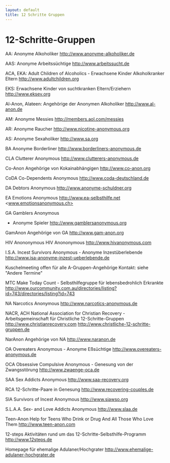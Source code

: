```yaml
---
layout: default
title: 12 Schritte Gruppen
---
```

# 12-Schritte-Gruppen

AA: Anonyme Alkoholiker
   <http://www.anonyme-alkoholiker.de>

AAS: Anonyme Arbeitssüchtige
   <http://www.arbeitssucht.de>

ACA, EKA: Adult Children of Alcoholics - Erwachsene  Kinder Alkoholkranker  Eltern
   <http://www.adultchildren.org>

EKS: Erwachsene Kinder von suchtkranken Eltern/Erziehern
   <http://www.eksev.org>

Al-Anon, Alateen: Angehörige der Anonymen Alkoholiker
   <http://www.al-anon.de>

AM: Anonyme Messies
   <http://members.aol.com/messies>

AR: Anonyme Raucher
   <http://www.nicotine-anonymous.org>

AS: Anonyme Sexaholiker
   <http://www.sa.org>

BA
Anonyme Borderliner
  <http://www.borderliners-anonymous.de>

CLA
Clutterer Anonymous
  <http://www.clutterers-anonymous.de>

Co-Anon
Angehörige     von Kokainabhängigen
  <http://www.co-anon.org>

CoDA
Co-Dependents Anonymous
  <http://www.coda-deutschland.de>

DA
Debtors Anonymous
  <http://www.anonyme-schuldner.org>

EA
Emotions Anonymous
  <http://www.ea-selbsthilfe.net>
   <www.emotionsanonymous.ch>

GA
Gamblers   Anonymous
 - Anonyme Spieler
  <http://www.gamblersanonymous.org>

GamAnon
Angehörige   von GA
  <http://www.gam-anon.org>

HIV       Anononymous
HIV   Anononymous
  <http://www.hivanonymous.com>

I.S.A.
Incest Survivors Anonymous - Anonyme Inzestüberlebende
  <http://www.isa-anonyme-inzest-ueberlebende.de>

Kuschelmeeting
 offen   für alle A-Gruppen-Angehörige
   Kontakt:   siehe "Andere Termine"

MTC
Make Today Count - Selbsthilfegruppe für lebensbedrohlich Erkrankte
  <http://www.ourcommunity.com.au/directories/listing?id=743/directories/listing?id=743>

NA
 Narcotics   Anonymous
  <http://www.narcotics-anonymous.de>

NACR,   ACH
 National   Association for Christian Recovery -  Arbeitsgemeinschaft für
Christliche 12-Schritte-Gruppen
  <http://www.christianrecovery.com>
<http://www.christliche-12-schritte-gruppen.de>

NarAnon
Angehörige   von NA
  <http://www.naranon.de>

OA
Overeaters Anonymous - Anonyme Eßsüchtige
  <http://www.overeaters-anonymous.de>

OCA
Obsessive   Compulsive    Anonymous - Genesung
von der Zwangsstörung
  <http://www.zwaenge-oca.de>

SAA
Sex Addicts Anonymous
  <http://www.saa-recovery.org>

RCA
12-Schritte-Paare in Genesung
  <http://www.recovering-couples.de>

SIA
Survivors of   Incest Anonymous
  <http://www.siawso.org>

S.L.A.A.
Sex-   and Love Addicts Anonymous
  <http://www.slaa.de>

Teen-Anon
Help   for Teens Who Drink or Drug And All Those Who Love Them
  <http://www.teen-anon.com>

12-steps
Aktivitäten   rund um das 12-Schritte-Selbsthilfe-Programm
  <http://www.12steps.de>

Homepage für ehemalige Adulaner/Hochgrater
  <http://www.ehemalige-adulaner-hochgrater.de> 
   
